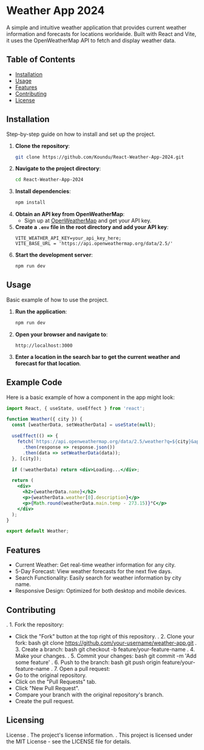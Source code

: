 # Weather App 2024

A simple and intuitive weather application that provides current weather information and forecasts for locations worldwide. Built with React and Vite, it uses the OpenWeatherMap API to fetch and display weather data.

## Table of Contents

- [Installation](#installation)
- [Usage](#usage)
- [Features](#features)
- [Contributing](#contributing)
- [License](#license)

## Installation

Step-by-step guide on how to install and set up the project.

1. **Clone the repository**:
    ```bash
    git clone https://github.com/Koundu/React-Weather-App-2024.git
    ```
2. **Navigate to the project directory**:
    ```bash
    cd React-Weather-App-2024
    ```
3. **Install dependencies**:
    ```bash
    npm install
    ```
4. **Obtain an API key from OpenWeatherMap**:
    - Sign up at [OpenWeatherMap](https://home.openweathermap.org/users/sign_up) and get your API key.
5. **Create a `.env` file in the root directory and add your API key**:
    ```env
    VITE_WEATHER_API_KEY=your_api_key_here;
    VITE_BASE_URL = 'https://api.openweathermap.org/data/2.5/'
    ```
6. **Start the development server**:
    ```bash
    npm run dev
    ```

## Usage

Basic example of how to use the project.

1. **Run the application**:
    ```bash
    npm run dev
    ```
2. **Open your browser and navigate to**:
    ```
    http://localhost:3000
    ```
3. **Enter a location in the search bar to get the current weather and forecast for that location**.

## Example Code

Here is a basic example of how a component in the app might look:

```jsx
import React, { useState, useEffect } from 'react';

function Weather({ city }) {
  const [weatherData, setWeatherData] = useState(null);

  useEffect(() => {
    fetch(`https://api.openweathermap.org/data/2.5/weather?q=${city}&appid=${import.meta.env.VITE_WEATHER_API_KEY}`)
      .then(response => response.json())
      .then(data => setWeatherData(data));
  }, [city]);

  if (!weatherData) return <div>Loading...</div>;

  return (
    <div>
      <h2>{weatherData.name}</h2>
      <p>{weatherData.weather[0].description}</p>
      <p>{Math.round(weatherData.main.temp - 273.15)}°C</p>
    </div>
  );
}

export default Weather;
```
## Features

- Current Weather: Get real-time weather information for any city.
- 5-Day Forecast: View weather forecasts for the next five days.
- Search Functionality: Easily search for weather information by city name.
- Responsive Design: Optimized for both desktop and mobile devices.
## Contributing

. 1. Fork the repository:
- Click the "Fork" button at the top right of this repository.
. 2. Clone your fork:
bash git clone https://github.com/your-username/weather-app.git . 3. Create a branch:
bash git checkout -b feature/your-feature-name . 4. Make your changes.
. 5. Commit your changes:
bash git commit -m 'Add some feature' . 6. Push to the branch:
bash git push origin feature/your-feature-name . 7. Open a pull request:
- Go to the original repository.
- Click on the "Pull Requests" tab.
- Click "New Pull Request".
- Compare your branch with the original repository's branch.
- Create the pull request.

## Licensing
License
. The project's license information.
. This project is licensed under the MIT License - see the LICENSE file for details.